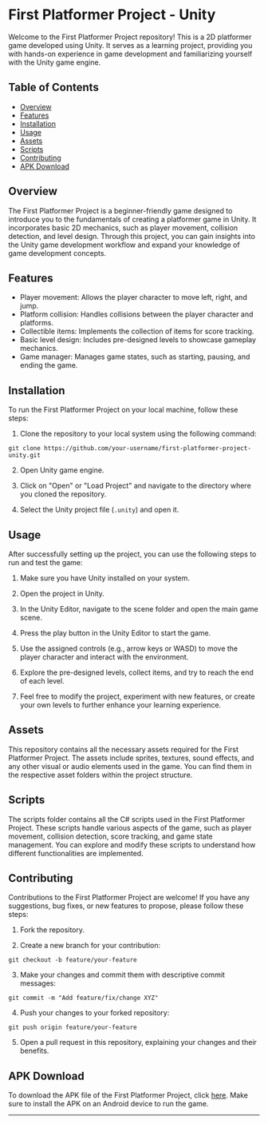 # First Platformer Project - Unity

Welcome to the First Platformer Project repository! This is a 2D platformer game developed using Unity. It serves as a learning project, providing you with hands-on experience in game development and familiarizing yourself with the Unity game engine.

## Table of Contents
- [Overview](#overview)
- [Features](#features)
- [Installation](#installation)
- [Usage](#usage)
- [Assets](#assets)
- [Scripts](#scripts)
- [Contributing](#contributing)
- [APK Download](#apk-download)

## Overview
The First Platformer Project is a beginner-friendly game designed to introduce you to the fundamentals of creating a platformer game in Unity. It incorporates basic 2D mechanics, such as player movement, collision detection, and level design. Through this project, you can gain insights into the Unity game development workflow and expand your knowledge of game development concepts.

## Features
- Player movement: Allows the player character to move left, right, and jump.
- Platform collision: Handles collisions between the player character and platforms.
- Collectible items: Implements the collection of items for score tracking.
- Basic level design: Includes pre-designed levels to showcase gameplay mechanics.
- Game manager: Manages game states, such as starting, pausing, and ending the game.

## Installation
To run the First Platformer Project on your local machine, follow these steps:

1. Clone the repository to your local system using the following command:
```
git clone https://github.com/your-username/first-platformer-project-unity.git
```

2. Open Unity game engine.

3. Click on "Open" or "Load Project" and navigate to the directory where you cloned the repository.

4. Select the Unity project file (`.unity`) and open it.

## Usage
After successfully setting up the project, you can use the following steps to run and test the game:

1. Make sure you have Unity installed on your system.

2. Open the project in Unity.

3. In the Unity Editor, navigate to the scene folder and open the main game scene.

4. Press the play button in the Unity Editor to start the game.

5. Use the assigned controls (e.g., arrow keys or WASD) to move the player character and interact with the environment.

6. Explore the pre-designed levels, collect items, and try to reach the end of each level.

7. Feel free to modify the project, experiment with new features, or create your own levels to further enhance your learning experience.

## Assets
This repository contains all the necessary assets required for the First Platformer Project. The assets include sprites, textures, sound effects, and any other visual or audio elements used in the game. You can find them in the respective asset folders within the project structure.

## Scripts
The scripts folder contains all the C# scripts used in the First Platformer Project. These scripts handle various aspects of the game, such as player movement, collision detection, score tracking, and game state management. You can explore and modify these scripts to understand how different functionalities are implemented.

## Contributing
Contributions to the First Platformer Project are welcome! If you have any suggestions, bug fixes, or new features to propose, please follow these steps:

1. Fork the repository.

2. Create a new branch for your contribution:
```
git checkout -b feature/your-feature

```
3. Make your changes and commit them with descriptive commit messages:

```
git commit -m "Add feature/fix/change XYZ"
```

4. Push your changes to your forked repository:
```
git push origin feature/your-feature
```

5. Open a pull request in this repository, explaining your changes and their benefits.



## APK Download
To download the APK file of the First Platformer Project, click [here](link-to-apk-file). Make sure to install the APK on an Android device to run the game.

---



